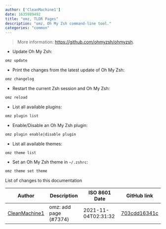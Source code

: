 ```yaml
---
author: ['CleanMachine1']
date: 1635989492
title: "omz, TLDR Pages"
description: "omz, Oh My Zsh command-line tool."
categories: "common"
---
```

> More information: <https://github.com/ohmyzsh/ohmyzsh>.

- Update Oh My Zsh:

```bash
omz update
```

- Print the changes from the latest update of Oh My Zsh:

```bash
omz changelog
```

- Restart the current Zsh session and Oh My Zsh:

```bash
omz reload
```

- List all available plugins:

```bash
omz plugin list
```

- Enable/Disable an Oh My Zsh plugin:

```bash
omz plugin enable|disable plugin
```

- List all available themes:

```bash
omz theme list
```

- Set an Oh My Zsh theme in `~/.zshrc`:

```bash
omz theme set theme
```
List of changes to this documentation


Author | Description | ISO 8601 Date | GitHub link
------|-----|-----|-----
[CleanMachine1](mailto:78213164+CleanMachine1@users.noreply.github.com) | omz: add page (#7374) | 2021-11-04T02:31:32 | [703cdd16341c](https://github.com/tldr-pages/tldr/commit/703cdd16341ca56138b9d96bd9e32e64e995942c)

